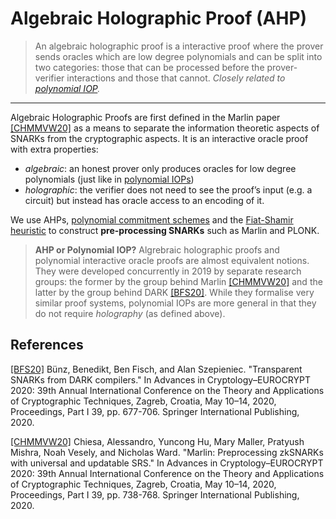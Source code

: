 # Algebraic Holographic Proof (AHP)

> An algebraic holographic proof is a interactive proof where the prover sends oracles which are low degree polynomials and can be split into two categories: those that can be processed before the prover-verifier interactions and those that cannot. *Closely related to [polynomial IOP](./polynomial_interactive_oracle_proof.md).*

---

Algebraic Holographic Proofs are first defined in the Marlin paper [[CHMMVW20]](https://ia.cr/2019/1047) as a means to separate the information theoretic aspects of SNARKs from the cryptographic aspects. It is an interactive oracle proof with extra properties:
- *algebraic*: an honest prover only produces oracles for low degree polynomials (just like in [polynomial IOPs](./polynomial_interactive_oracle_proof.md))
- *holographic*: the verifier does not need to see the proof’s input (e.g. a circuit) but instead has oracle access to an encoding of it.

We use AHPs, [polynomial commitment schemes](./polynomial_commitment.md) and the [Fiat-Shamir heuristic](./fiat_shamir.md) to construct **pre-processing SNARKs** such as Marlin and PLONK.

>**AHP or Polynomial IOP?**
>Algrebraic holographic proofs and polynomial interactive oracle proofs are almost equivalent notions. They were developed concurrently in 2019 by separate research groups: the former by the group behind Marlin [[CHMMVW20]](https://ia.cr/2019/1047) and the latter by the group behind DARK [[BFS20]](https://ia.cr/2019/1229). While they formalise very similar proof systems, polynomial IOPs are more general in that they do not require *holography* (as defined above).

## References
[[BFS20]](https://ia.cr/2019/1229) Bünz, Benedikt, Ben Fisch, and Alan Szepieniec. "Transparent SNARKs from DARK compilers." In Advances in Cryptology–EUROCRYPT 2020: 39th Annual International Conference on the Theory and Applications of Cryptographic Techniques, Zagreb, Croatia, May 10–14, 2020, Proceedings, Part I 39, pp. 677-706. Springer International Publishing, 2020.  

[[CHMMVW20]](https://ia.cr/2019/1047) Chiesa, Alessandro, Yuncong Hu, Mary Maller, Pratyush Mishra, Noah Vesely, and Nicholas Ward. "Marlin: Preprocessing zkSNARKs with universal and updatable SRS." In Advances in Cryptology–EUROCRYPT 2020: 39th Annual International Conference on the Theory and Applications of Cryptographic Techniques, Zagreb, Croatia, May 10–14, 2020, Proceedings, Part I 39, pp. 738-768. Springer International Publishing, 2020.